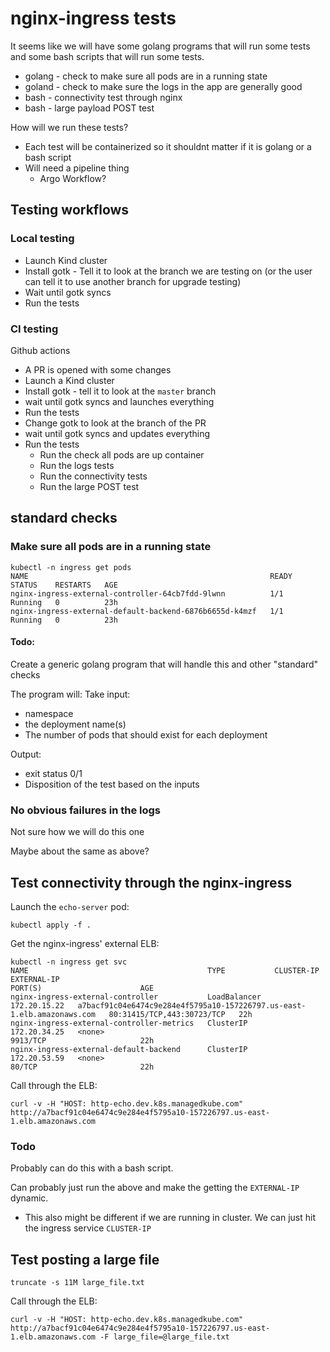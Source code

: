 nginx-ingress tests
===================

It seems like we will have some golang programs that will run some tests and some bash scripts that will run some tests.
* golang - check to make sure all pods are in a running state
* goland - check to make sure the logs in the app are generally good
* bash - connectivity test through nginx
* bash - large payload POST test

How will we run these tests?
* Each test will be containerized so it shouldnt matter if it is golang or a bash script
* Will need a pipeline thing
  * Argo Workflow?

## Testing workflows

### Local testing
* Launch Kind cluster
* Install gotk - Tell it to look at the branch we are testing on (or the user can tell it to use another branch for upgrade testing)
* Wait until gotk syncs
* Run the tests

### CI testing
Github actions

* A PR is opened with some changes
* Launch a Kind cluster
* Install gotk - tell it to look at the `master` branch
* wait until gotk syncs and launches everything
* Run the tests
* Change gotk to look at the branch of the PR
* wait until gotk syncs and updates everything
* Run the tests
  * Run the check all pods are up container
  * Run the logs tests
  * Run the connectivity tests
  * Run the large POST test


## standard checks

### Make sure all pods are in a running state

```
kubectl -n ingress get pods                                             
NAME                                                      READY   STATUS    RESTARTS   AGE
nginx-ingress-external-controller-64cb7fdd-9lwnn          1/1     Running   0          23h
nginx-ingress-external-default-backend-6876b6655d-k4mzf   1/1     Running   0          23h
```

#### Todo:
Create a generic golang program that will handle this and other "standard" checks

The program will:
Take input:
* namespace
* the deployment name(s)
* The number of pods that should exist for each deployment

Output:
* exit status 0/1
* Disposition of the test based on the inputs

### No obvious failures in the logs
Not sure how we will do this one

Maybe about the same as above?

## Test connectivity through the nginx-ingress

Launch the `echo-server` pod:
```
kubectl apply -f .
```

Get the nginx-ingress' external ELB:
```
kubectl -n ingress get svc 
NAME                                        TYPE           CLUSTER-IP     EXTERNAL-IP                                                              PORT(S)                      AGE
nginx-ingress-external-controller           LoadBalancer   172.20.15.22   a7bacf91c04e6474c9e284e4f5795a10-157226797.us-east-1.elb.amazonaws.com   80:31415/TCP,443:30723/TCP   22h
nginx-ingress-external-controller-metrics   ClusterIP      172.20.34.25   <none>                                                                   9913/TCP                     22h
nginx-ingress-external-default-backend      ClusterIP      172.20.53.59   <none>                                                                   80/TCP                       22h
```

Call through the ELB:
```
curl -v -H "HOST: http-echo.dev.k8s.managedkube.com" http://a7bacf91c04e6474c9e284e4f5795a10-157226797.us-east-1.elb.amazonaws.com
```

### Todo
Probably can do this with a bash script.

Can probably just run the above and make the getting the `EXTERNAL-IP` dynamic.
* This also might be different if we are running in cluster.  We can just hit the ingress service `CLUSTER-IP`

## Test posting a large file

```
truncate -s 11M large_file.txt
```

Call through the ELB:
```
curl -v -H "HOST: http-echo.dev.k8s.managedkube.com" http://a7bacf91c04e6474c9e284e4f5795a10-157226797.us-east-1.elb.amazonaws.com -F large_file=@large_file.txt
```

